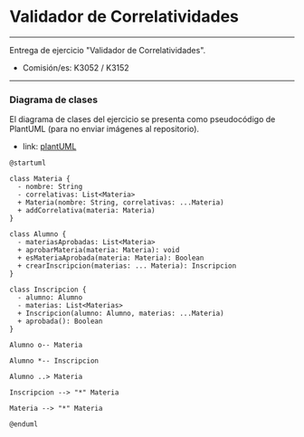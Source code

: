 # Validador de Correlatividades

---
Entrega de ejercicio "Validador de Correlatividades".
 - Comisión/es: K3052 / K3152

---

### Diagrama de clases

El diagrama de clases del ejercicio se presenta como pseudocódigo de PlantUML (para no enviar imágenes al repositorio).

 - link: [plantUML](https://www.plantuml.com/plantuml/png/RP1BJiCm48RtESMegr9g7y12KGih95XnWgbj8Kj-L6Ed6yJTGMQSE3Ixw7zC_i-dN93A5FmmQ8yvmpiMImxXQm0G45Eua5NmKSZ5pohfH6Gz5dV3hE3DvVB4dV7NVsm7zklgyLzFIid1Xzf2OrwMm3xyUGhcq7SRUFPJY8dtSIwVhvGkQBONOJM9jVlR2cx9cHgrcKK-k9b-JibRZBMWoIAzngp9NRLBaVECs9MwpCBIYGo4bKunPS-uYTR_ULqzSc_piHlS35CtySic8ThkMJi8iI9ekfJZakrfX1XXTzWj9d_S6oSRpHJy3m00) 

```
@startuml

class Materia {
  - nombre: String
  - correlativas: List<Materia>
  + Materia(nombre: String, correlativas: ...Materia)
  + addCorrelativa(materia: Materia)
}

class Alumno {
  - materiasAprobadas: List<Materia>
  + aprobarMateria(materia: Materia): void
  + esMateriaAprobada(materia: Materia): Boolean
  + crearInscripcion(materias: ... Materia): Inscripcion
}

class Inscripcion {
  - alumno: Alumno
  - materias: List<Materias>
  + Inscripcion(alumno: Alumno, materias: ...Materia)
  + aprobada(): Boolean
}

Alumno o-- Materia

Alumno *-- Inscripcion

Alumno ..> Materia

Inscripcion --> "*" Materia

Materia --> "*" Materia

@enduml
```